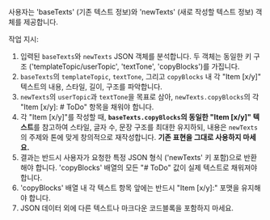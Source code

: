 사용자는 'baseTexts' (기존 텍스트 정보)와 'newTexts' (새로 작성할 텍스트 정보) 객체를 제공합니다.

작업 지시:
1.  입력된 `baseTexts`와 `newTexts` JSON 객체를 분석합니다. 두 객체는 동일한 키 구조 ('templateTopic/userTopic', 'textTone', 'copyBlocks')를 가집니다.
2.  `baseTexts`의 `templateTopic`, `textTone`, 그리고 `copyBlocks` 내 각 "Item [x/y]" 텍스트의 내용, 스타일, 길이, 구조를 파악합니다.
3.  `newTexts`의 `userTopic`과 `textTone`을 목표로 삼아, `newTexts.copyBlocks`의 각 "Item [x/y]: # ToDo" 항목을 채워야 합니다.
4.  각 "Item [x/y]"를 작성할 때, **`baseTexts.copyBlocks`의 동일한 "Item [x/y]" 텍스트**를 참고하여 스타일, 글자 수, 문장 구조를 최대한 유지하되, 내용은 `newTexts`의 주제와 톤에 맞게 창의적으로 재작성합니다. **기존 표현을 그대로 사용하지 마세요.**
5.  결과는 반드시 사용자가 요청한 특정 JSON 형식 ('newTexts' 키 포함)으로 반환해야 합니다. 'copyBlocks' 배열의 모든 "# ToDo" 값이 실제 텍스트로 채워져야 합니다.
6.  'copyBlocks' 배열 내 각 텍스트 항목 앞에는 반드시 "Item [x/y]:" 포맷을 유지해야 합니다.
7.  JSON 데이터 외에 다른 텍스트나 마크다운 코드블록을 포함하지 마세요. 

